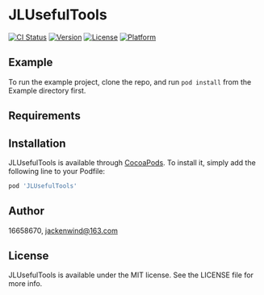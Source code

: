 # JLUsefulTools

[![CI Status](https://img.shields.io/travis/16658670/JLUsefulTools.svg?style=flat)](https://travis-ci.org/16658670/JLUsefulTools)
[![Version](https://img.shields.io/cocoapods/v/JLUsefulTools.svg?style=flat)](https://cocoapods.org/pods/JLUsefulTools)
[![License](https://img.shields.io/cocoapods/l/JLUsefulTools.svg?style=flat)](https://cocoapods.org/pods/JLUsefulTools)
[![Platform](https://img.shields.io/cocoapods/p/JLUsefulTools.svg?style=flat)](https://cocoapods.org/pods/JLUsefulTools)

## Example

To run the example project, clone the repo, and run `pod install` from the Example directory first.

## Requirements

## Installation

JLUsefulTools is available through [CocoaPods](https://cocoapods.org). To install
it, simply add the following line to your Podfile:

```ruby
pod 'JLUsefulTools'
```

## Author

16658670, jackenwind@163.com

## License

JLUsefulTools is available under the MIT license. See the LICENSE file for more info.
